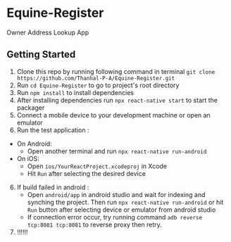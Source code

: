 # Equine-Register

Owner Address Lookup App

## Getting Started

1. Clone this repo by running following command in terminal `git clone https://github.com/Thanhal-P-A/Equine-Register.git`
2. Run `cd Equine-Register` to go to project's root directory
3. Run `npm install` to install dependencies
4. After installing dependencies run `npx react-native start` to start the packager
5. Connect a mobile device to your development machine or open an emulator
5. Run the test application :
  * On Android:
    * Open another terminal and run `npx react-native run-android`
  * On iOS:
    * Open `ios/YourReactProject.xcodeproj` in Xcode
    * Hit `Run` after selecting the desired device
6. If build failed in android :
    * Open `android/app` in android studio and wait for indexing and synching the project. Then run `npx react-native run-android` or hit `Run` button after selecting device or emulator from android studio
    * If connection error occur, try running command `adb reverse tcp:8081 tcp:8081` to reverse proxy then retry.
7. !!!!!!